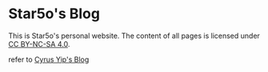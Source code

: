 # Star5o's Blog

This is Star5o's personal website. The content of all pages is licensed under [CC BY-NC-SA 4.0](https://creativecommons.org/licenses/by-nc-sa/4.0/).

refer to [Cyrus Yip's Blog](https://github.com/CyrusYip/cyrusyip-blog)
